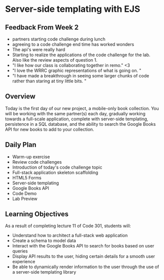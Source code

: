 # Server-side templating with EJS

## Feedback From Week 2

- partners starting code challenge during lunch
- agreeing to a code challenge end time has worked wonders
- The api's were really hard
- Starting to realize the applications of the code challenge for the lab. Also like the review aspects of question 1.
- "I like how our class is collaborating together in remo." <3
- "I love the WRRC graphic representations of what is going on. "
- "I have made a breakthrough in seeing some larger chunks of code rather than staring at tiny little bits. "

## Overview

Today is the first day of our new project, a mobile-only book collection. You will be working with the same partner(s) each day, gradually working towards a full-scale application, complete with server-side templating, persistence in a SQL database, and the ability to search the Google Books API for new books to add to your collection.

## Daily Plan

- Warm-up exercise
- Review code challenges
- Introduction of today's code challenge topic
- Full-stack application skeleton scaffolding
- HTML5 Forms
- Server-side templating
- Google Books API
- Code Demo
- Lab Preview

## Learning Objectives

As a result of completing lecture 11 of Code 301, students will:

- Understand how to architect a full-stack web application
- Create a schema to model data
- Interact with the Google Books API to search for books based on user queries
- Display API results to the user, hiding certain details for a smooth user experience
- Be able to dynamically render information to the user through the use of a server-side templating library
